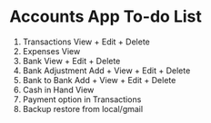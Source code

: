 Accounts App To-do List
==============

1. Transactions View + Edit + Delete
2. Expenses View
3. Bank View + Edit + Delete
4. Bank Adjustment Add + View + Edit + Delete
5. Bank to Bank Add + View + Edit + Delete
6. Cash in Hand View
7. Payment option in Transactions
8. Backup restore from local/gmail